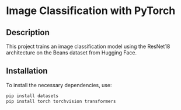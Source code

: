# Image Classification with PyTorch

## Description

This project trains an image classification model using the ResNet18 architecture on the Beans dataset from Hugging Face.

## Installation

To install the necessary dependencies, use:

```bash
pip install datasets
pip install torch torchvision transformers
